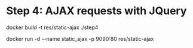 # Step 4: AJAX requests with JQuery


docker build -t res/static-ajax ./step4

docker run -d --name static_ajax -p 9090:80 res/static-ajax